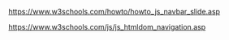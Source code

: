 https://www.w3schools.com/howto/howto_js_navbar_slide.asp

https://www.w3schools.com/js/js_htmldom_navigation.asp
